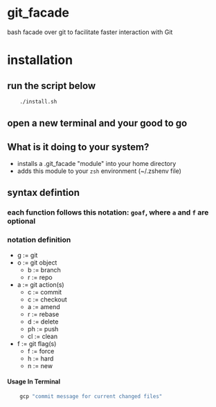 # git_facade
bash facade over git to facilitate faster interaction with Git

# installation
## run the script below
```zsh
    ./install.sh
```
## open a new terminal and your good to go

## What is it doing to your system?
* installs a .git_facade "module" into your home directory
* adds this module to your `zsh` environment (~/.zshenv file)

## syntax defintion
### each function follows this notation: `goaf`, where `a` and `f` are optional
### notation definition
* g := git 
* o := git object 
    * b := branch 
    * r := repo
* a := git action(s) 
    * c := commit 
    * c := checkout
    * a := amend
    * r := rebase
    * d := delete
    * ph := push
    * cl := clean
* f := git flag(s)
    * f := force
    * h := hard
    * n := new
#### Usage In Terminal

```zsh
    gcp "commit message for current changed files"
```